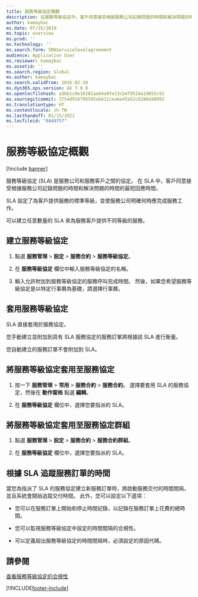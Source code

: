 ```yaml
---
title: 服務等級協定概觀
description: 在服務等級協定中，客戶同意接受根據服務公司記錄問題的時間和解決問題的時間的最短回應時間。
author: kamaybac
ms.date: 07/25/2019
ms.topic: overview
ms.prod: ''
ms.technology: ''
ms.search.form: SMAServicelevelagreement
audience: Application User
ms.reviewer: kamaybac
ms.assetid: ''
ms.search.region: Global
ms.author: kamaybac
ms.search.validFrom: 2016-02-28
ms.dyn365.ops.version: AX 7.0.0
ms.openlocfilehash: a36b1c0e18201ae04a9fe13cb4f9524a19655c92
ms.sourcegitcommit: 3754d916799595eb611ceabe45a52c6280a98992
ms.translationtype: HT
ms.contentlocale: zh-TW
ms.lasthandoff: 01/15/2022
ms.locfileid: "8449757"
---
```

# <a name="service-level-agreements-overview"></a>服務等級協定概觀       

[!include [banner](../includes/banner.md)]


服務等級協定 (SLA) 是服務公司和服務客戶之間的協定。 在 SLA 中，客戶同意接受根據服務公司記錄問題的時間和解決問題的時間的最短回應時間。

SLA 設定了為客戶提供服務的標準等級，並使服務公司明確何時應完成服務工作。

可以建立任意數量的 SLA 來為服務客戶提供不同等級的服務。

## <a name="create-a-service-level-agreement"></a>建立服務等級協定

1.  點選 **服務管理** \> **設定** \> **服務合約** \> **服務等級協定**。

2.  在 **服務等級協定** 欄位中輸入服務等級協定的名稱。

3.  輸入允許附加到服務等級協定的服務呼叫完成時間。 然後，如果您希望服務等級協定是以特定行事曆為基礎，請選擇行事曆。

## <a name="apply-a-service-level-agreement"></a>套用服務等級協定

SLA 直接套用於服務協定。

您手動建立並附加到具有 SLA 服務協定的服務訂單將根據該 SLA 進行衡量。

您自動建立的服務訂單不會附加到 SLA。

## <a name="apply-the-service-level-agreement-to-the-service-agreement"></a>將服務等級協定套用至服務協定

1.  按一下 **服務管理** \> **常用** \> **服務合約** \> **服務合約**。 選擇要套用 SLA 的服務協定，然後在 **動作窗格** 點選 **編輯**。

2.  在 **服務等級協定** 欄位中，選擇您要指派的 SLA。

## <a name="apply-the-service-level-agreement-to-the-service-agreement-group"></a>將服務等級協定套用至服務協定群組

1.  點選 **服務管理** \> **設定** \> **服務合約** \> **服務合約群組**。

2.  在 **服務等級協定** 欄位中，選擇您要指派的 SLA。

## <a name="track-time-on-a-service-order-against-an-sla"></a>根據 SLA 追蹤服務訂單的時間

當您為指派了 SLA 的服務協定建立新服務訂單時，將啟動服務交付的時間間隔，並且系統會開始追蹤交付時間。 此外，您可以設定以下選項：

  - 您可以在服務訂單上開始和停止時間記錄，以記錄在服務訂單上花費的總時間。

  - 您可以監視服務等級協定中設定的時間間隔的合規性。

  - 可以定義超出服務等級協定的時間間隔時，必須設定的原因代碼。

## <a name="see-also"></a>請參閱

[查看服務等級協定的合規性](view-compliance-with-service-level-agreements.md)

  




[!INCLUDE[footer-include](../../includes/footer-banner.md)]